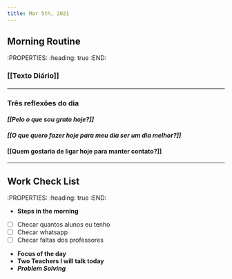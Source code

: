 ```yaml
---
title: Mar 5th, 2021
---
```


## **Morning Routine**
:PROPERTIES:
:heading: true
:END:
### **[[Texto Diário]]**
#### 
---
### **Três reflexões do dia**
#### _**[[Pelo o que sou grato hoje?]]**_
#### _**[[O que quero fazer hoje para meu dia ser um dia melhor?]]**_
#### [[Quem gostaria de ligar hoje para manter contato?]]
---
## Work Check List
:PROPERTIES:
:heading: true
:END:
- **Steps in the morning**
- [ ] Checar quantos alunos eu tenho
- [ ] Checar whatsapp
- [ ] Checar faltas dos professores
- **Focus of the day**
- **Two Teachers I will talk today**
- ***Problem Solving***
